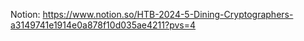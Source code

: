 Notion: https://www.notion.so/HTB-2024-5-Dining-Cryptographers-a3149741e1914e0a878f10d035ae4211?pvs=4
